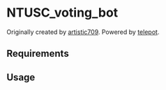 # NTUSC_voting_bot
Originally created by [artistic709](https://github.com/artistic709/NTUSC_voting_bot).
Powered by [telepot](https://github.com/nickoala/telepot).

## Requirements

## Usage
